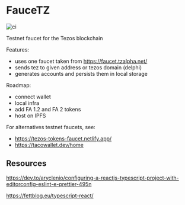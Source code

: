 # FauceTZ

![ci](https://github.com/catsoap/faucetz/workflows/ci/badge.svg)

Testnet faucet for the Tezos blockchain

Features:

-   uses one faucet taken from https://faucet.tzalpha.net/
-   sends tez to given address or tezos domain (delphi)
-   generates accounts and persists them in local storage

Roadmap:

-   connect wallet
-   local infra
-   add FA 1.2 and FA 2 tokens
-   host on IPFS

For alternatives testnet faucets, see:

-   https://tezos-tokens-faucet.netlify.app/
-   https://tacowallet.dev/home

## Resources

https://dev.to/aryclenio/configuring-a-reactjs-typescript-project-with-editorconfig-eslint-e-prettier-495n

https://fettblog.eu/typescript-react/
